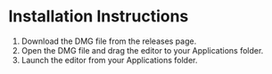 # Installation Instructions

1. Download the DMG file from the releases page.
2. Open the DMG file and drag the editor to your Applications folder.
3. Launch the editor from your Applications folder.
